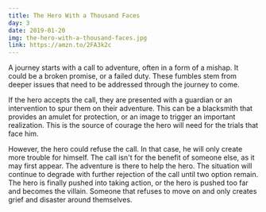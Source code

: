 ```yaml
---
title: The Hero With a Thousand Faces
day: 3
date: 2019-01-20
img: the-hero-with-a-thousand-faces.jpg
link: https://amzn.to/2FA3k2c
---
```


A journey starts with a call to adventure, often in a form of a mishap. It
could be a broken promise, or a failed duty. These fumbles stem from deeper
issues that need to be addressed through the journey to come.

If the hero accepts the call, they are presented with a guardian or an
intervention to spur them on their adventure. This can be a blacksmith that
provides an amulet for protection, or an image to trigger an important
realization. This is the source of courage the hero will need for the trials
that face him.

However, the hero could refuse the call. In that case, he will only create more
trouble for himself. The call isn't for the benefit of someone else,
as it may first appear. The adventure is there to help the hero. The situation will
continue to degrade with further rejection of the call until two option remain.
The hero is finally pushed into taking action, or the hero is pushed too far
and becomes the villain. Someone that refuses to move on and only
creates grief and disaster around themselves.
